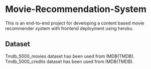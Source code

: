 # Movie-Recommendation-System
This is an end-to-end project for developing a content based movie recommender system with frontend deployment using heroku.  


## Dataset

Tmdb_5000_movies dataset has been used from IMDB(TMDB).  
Tmdb_5000_credits dataset has been used from IMDB(TMDB).


